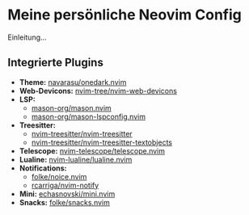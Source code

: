 # Meine persönliche Neovim Config

Einleitung...

## Integrierte Plugins

- **Theme:** [navarasu/onedark.nvim](https://github.com/navarasu/onedark.nvim)
- **Web-Devicons:** [nvim-tree/nvim-web-devicons](https://github.com/nvim-tree/nvim-web-devicons)
- **LSP:**
  - [mason-org/mason.nvim](https://github.com/mason-org/mason.nvim)
  - [mason-org/mason-lspconfig.nvim](https://github.com/mason-org/mason-lspconfig.nvim)
- **Treesitter:**
  - [nvim-treesitter/nvim-treesitter](https://github.com/nvim-treesitter/nvim-treesitter)
  - [nvim-treesitter/nvim-treesitter-textobjects](https://github.com/nvim-treesitter/nvim-treesitter-textobjects)
- **Telescope:** [nvim-telescope/telescope.nvim](https://github.com/nvim-telescope/telescope.nvim)
- **Lualine:** [nvim-lualine/lualine.nvim](https://github.com/nvim-lualine/lualine.nvim)
- **Notifications:**
  - [folke/noice.nvim](https://github.com/folke/noice.nvim)
  - [rcarriga/nvim-notify](https://github.com/rcarriga/nvim-notify)
- **Mini:** [echasnovski/mini.nvim](https://github.com/echasnovski/mini.nvim)
- **Snacks:** [folke/snacks.nvim](https://github.com/folke/snacks.nvim)
